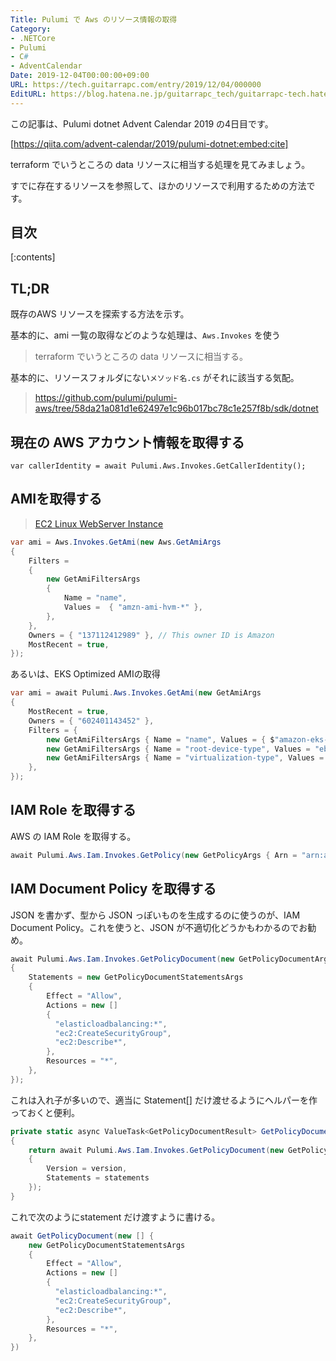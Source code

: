 ```yaml
---
Title: Pulumi で Aws のリソース情報の取得
Category:
- .NETCore
- Pulumi
- C#
- AdventCalendar
Date: 2019-12-04T00:00:00+09:00
URL: https://tech.guitarrapc.com/entry/2019/12/04/000000
EditURL: https://blog.hatena.ne.jp/guitarrapc_tech/guitarrapc-tech.hatenablog.com/atom/entry/26006613474760485
---
```


この記事は、Pulumi dotnet Advent Calendar 2019 の4日目です。

[https://qiita.com/advent-calendar/2019/pulumi-dotnet:embed:cite]

terraform でいうところの data リソースに相当する処理を見てみましょう。

すでに存在するリソースを参照して、ほかのリソースで利用するための方法です。


## 目次

[:contents]

## TL;DR

既存のAWS リソースを探索する方法を示す。

基本的に、ami 一覧の取得などのような処理は、`Aws.Invokes` を使う

> terraform でいうところの data リソースに相当する。

基本的に、リソースフォルダにない`メソッド名.cs` がそれに該当する気配。

> https://github.com/pulumi/pulumi-aws/tree/58da21a081d1e62497e1c96b017bc78c1e257f8b/sdk/dotnet

## 現在の AWS アカウント情報を取得する

```
var callerIdentity = await Pulumi.Aws.Invokes.GetCallerIdentity();
```

## AMIを取得する

> [EC2 Linux WebServer Instance](https://www.pulumi.com/docs/tutorials/aws/ec2-webserver/)

```csharp
var ami = Aws.Invokes.GetAmi(new Aws.GetAmiArgs
{
    Filters =
    {
        new GetAmiFiltersArgs
        {
            Name = "name",
            Values =  { "amzn-ami-hvm-*" },
        },
    },
    Owners = { "137112412989" }, // This owner ID is Amazon
    MostRecent = true,
});
```

あるいは、EKS Optimized AMIの取得

```csharp
var ami = await Pulumi.Aws.Invokes.GetAmi(new GetAmiArgs
{
    MostRecent = true,
    Owners = { "602401143452" },
    Filters = {
        new GetAmiFiltersArgs { Name = "name", Values = { $"amazon-eks-node-{version}-v*" } },
        new GetAmiFiltersArgs { Name = "root-device-type", Values = "ebs" },
        new GetAmiFiltersArgs { Name = "virtualization-type", Values = "hvm" },
    },
});
```

## IAM Role を取得する

AWS の IAM Role を取得する。

```csharp
await Pulumi.Aws.Iam.Invokes.GetPolicy(new GetPolicyArgs { Arn = "arn:aws:iam::aws:policy/AmazonEKSClusterPolicy" });
```
## IAM Document Policy を取得する

JSON を書かず、型から JSON っぽいものを生成するのに使うのが、IAM Document Policy。これを使うと、JSON が不適切化どうかもわかるのでお勧め。

```csharp
await Pulumi.Aws.Iam.Invokes.GetPolicyDocument(new GetPolicyDocumentArgs
{
    Statements = new GetPolicyDocumentStatementsArgs
    {
        Effect = "Allow",
        Actions = new []
        {
          "elasticloadbalancing:*",
          "ec2:CreateSecurityGroup",
          "ec2:Describe*",
        },
        Resources = "*",
    },
});
```

これは入れ子が多いので、適当に Statement[] だけ渡せるようにヘルパーを作っておくと便利。

```csharp
private static async ValueTask<GetPolicyDocumentResult> GetPolicyDocument(GetPolicyDocumentStatementsArgs[] statements, string version = null)
{
    return await Pulumi.Aws.Iam.Invokes.GetPolicyDocument(new GetPolicyDocumentArgs
    {
        Version = version,
        Statements = statements
    });
}
```

これで次のようにstatement だけ渡すように書ける。

```csharp
await GetPolicyDocument(new [] {
    new GetPolicyDocumentStatementsArgs
    {
        Effect = "Allow",
        Actions = new []
        {
          "elasticloadbalancing:*",
          "ec2:CreateSecurityGroup",
          "ec2:Describe*",
        },
        Resources = "*",
    },
})
```
